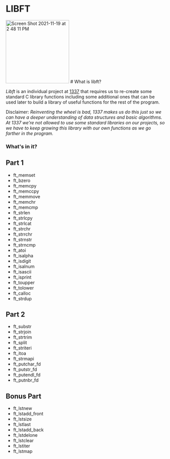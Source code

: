 # LIBFT

<img width="200" alt="Screen Shot 2021-11-19 at 2 48 11 PM" src="https://user-images.githubusercontent.com/49567393/142633153-611308fc-6fbc-4bd8-bf70-0d99b910886c.png">
# What is libft?

*Libft* is an individual project at [1337](https://1337.ma) that requires us to re-create some standard C library functions including some additional ones that can be used later to build a library of useful functions for the rest of the program.

Disclaimer: *Reinventing the wheel is bad, 1337 makes us do this just so we can have a deeper understanding of data structures and basic algorithms. At 1337 we're not allowed to use some standard libraries on our projects, so we have to keep growing this library with our own functions as we go farther in the program.*

### What's in it?

## Part 1

- ft_memset
- ft_bzero
- ft_memcpy
- ft_memccpy
- ft_memmove
- ft_memchr
- ft_memcmp
- ft_strlen
- ft_strlcpy
- ft_strlcat
- ft_strchr
- ft_strrchr
- ft_strnstr
- ft_strncmp
- ft_atoi
- ft_isalpha
- ft_isdigit
- ft_isalnum
- ft_isascii
- ft_isprint
- ft_toupper
- ft_tolower
- ft_calloc
- ft_strdup

## Part 2

- ft_substr
- ft_strjoin
- ft_strtrim
- ft_split
- ft_striteri
- ft_itoa
- ft_strmapi
- ft_putchar_fd
- ft_putstr_fd
- ft_putendl_fd
- ft_putnbr_fd

## Bonus Part

* ft_lstnew
* ft_lstadd_front
* ft_lstsize
* ft_lstlast
* ft_lstadd_back
* ft_lstdelone
* ft_lstclear
* ft_lstiter
* ft_lstmap
